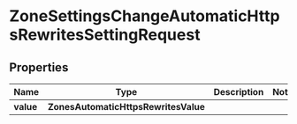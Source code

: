

# ZoneSettingsChangeAutomaticHttpsRewritesSettingRequest


## Properties

| Name | Type | Description | Notes |
|------------ | ------------- | ------------- | -------------|
|**value** | **ZonesAutomaticHttpsRewritesValue** |  |  |




